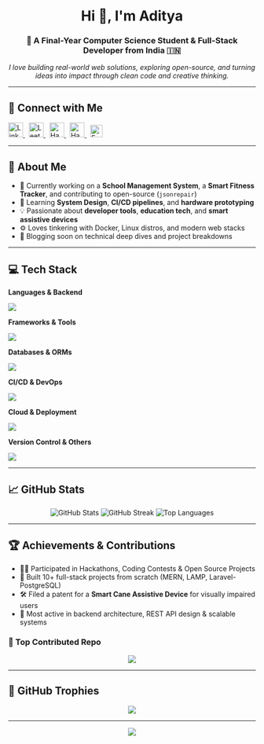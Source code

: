 <h1 align="center">Hi 👋, I'm Aditya</h1>
<h3 align="center">🚀 A Final-Year Computer Science Student & Full-Stack Developer from India 🇮🇳</h3>

<p align="center">
  <em>I love building real-world web solutions, exploring open-source, and turning ideas into impact through clean code and creative thinking.</em>
</p>

---

## 🔗 Connect with Me

<p align="left">
  <a href="https://linkedin.com/in/adityaa75" target="_blank">
    <img src="https://cdn.jsdelivr.net/gh/devicons/devicon/icons/linkedin/linkedin-original.svg" height="30" alt="LinkedIn" />
  </a>
  &nbsp;
  <a href="https://www.leetcode.com/adityakumar24851" target="_blank">
    <img src="https://upload.wikimedia.org/wikipedia/commons/1/19/LeetCode_logo_black.png" height="30" alt="LeetCode" />
  </a>
  &nbsp;
  <a href="https://www.hackerrank.com/adityakumar24851" target="_blank">
    <img src="https://upload.wikimedia.org/wikipedia/commons/6/65/HackerRank_logo.png" height="30" alt="HackerRank" />
  </a>
  &nbsp;
  <a href="https://www.hackerearth.com/@adityakumar24851" target="_blank">
    <img src="https://upload.wikimedia.org/wikipedia/commons/4/4e/HackerEarth_logo.png" height="30" alt="HackerEarth" />
  </a>
  &nbsp;
  <a href="mailto:Adityakumar24851@gmail.com" target="_blank">
    <img src="https://img.shields.io/badge/Gmail-D14836?style=flat&logo=gmail&logoColor=white" alt="Email" height="25" />
  </a>
</p>


---

## 🧠 About Me

- 🔭 Currently working on a **School Management System**, a **Smart Fitness Tracker**, and contributing to open-source (`jsonrepair`)
- 🌱 Learning **System Design**, **CI/CD pipelines**, and **hardware prototyping**
- 💡 Passionate about **developer tools**, **education tech**, and **smart assistive devices**
- ⚙️ Loves tinkering with Docker, Linux distros, and modern web stacks
- 📝 Blogging soon on technical deep dives and project breakdowns

---

## 💻 Tech Stack

**Languages & Backend**
<p>
  <img src="https://skillicons.dev/icons?i=js,ts,nodejs,php,java,python,c" />
</p>

**Frameworks & Tools**
<p>
  <img src="https://skillicons.dev/icons?i=express,react,nextjs,laravel,socketio,tailwind,bootstrap" />
</p>

**Databases & ORMs**
<p>
  <img src="https://skillicons.dev/icons?i=postgres,mongodb,mysql,prisma,sequelize" />
</p>

**CI/CD & DevOps**
<p>
  <img src="https://skillicons.dev/icons?i=docker,githubactions,jenkins" />
</p>

**Cloud & Deployment**
<p>
  <img src="https://skillicons.dev/icons?i=aws,gcp,vercel,netlify,render" />
</p>

**Version Control & Others**
<p>
  <img src="https://skillicons.dev/icons?i=git,github,postman,figma" />
</p>

---

## 📈 GitHub Stats

<p align="center">
  <img src="https://github-readme-stats.vercel.app/api?username=aditya-7562&show_icons=true&theme=dark&hide_border=false" alt="GitHub Stats" />
  <img src="https://nirzak-streak-stats.vercel.app/?user=aditya-7562&theme=dark&hide_border=false" alt="GitHub Streak" />
  <img src="https://github-readme-stats.vercel.app/api/top-langs/?username=aditya-7562&layout=compact&theme=dark&hide_border=false" alt="Top Languages" />
</p>

---

## 🏆 Achievements & Contributions

- 👨‍💻 Participated in Hackathons, Coding Contests & Open Source Projects
- 🧠 Built 10+ full-stack projects from scratch (MERN, LAMP, Laravel-PostgreSQL)
- 🛠 Filed a patent for a **Smart Cane Assistive Device** for visually impaired users
- 🚀 Most active in backend architecture, REST API design & scalable systems

### 🧩 Top Contributed Repo
<p align="center">
  <img src="https://github-contributor-stats.vercel.app/api?username=aditya-7562&limit=5&theme=dark&combine_all_yearly_contributions=true" />
</p>

---

## 🧮 GitHub Trophies

<p align="center">
  <img src="https://github-profile-trophy.vercel.app/?username=aditya-7562&theme=radical&no-frame=false&no-bg=true&margin-w=4" />
</p>

---

<p align="center">
  <img src="https://visitcount.itsvg.in/api?id=aditya-7562&icon=0&color=0" />
</p>

<!-- Made with ❤️ using GPRM ( https://gprm.itsvg.in ) -->
